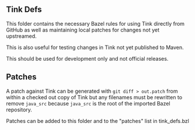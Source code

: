 ## Tink Defs

This folder contains the necessary Bazel rules for using Tink directly from GitHub as well as
maintaining local patches for changes not yet upstreamed.

This is also useful for testing changes in Tink not yet published to Maven.

This should be used for development only and not official releases.

## Patches

A patch against Tink can be generated with `git diff > out.patch` from within a checked out copy of
Tink but any filenames must be rewritten to remove `java_src` because `java_src` is the root of the
imported Bazel repository.

Patches can be added to this folder and to the "patches" list in tink_defs.bzl
